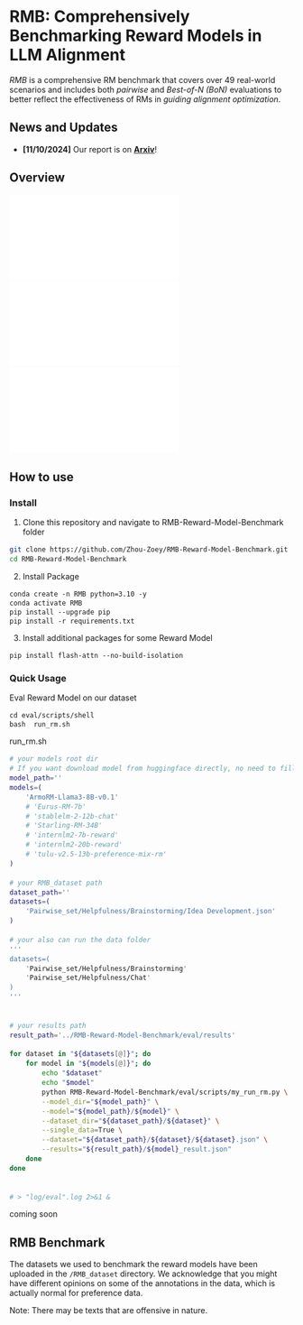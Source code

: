 # RMB: Comprehensively Benchmarking Reward Models in LLM Alignment
*RMB* is a comprehensive RM benchmark that covers over 49 real-world scenarios and includes both *pairwise* and *Best-of-N (BoN)* evaluations to better reflect the effectiveness of RMs in *guiding alignment optimization*. 
## News and Updates
- **[11/10/2024]** Our report is on [**Arxiv**](https://arxiv.org/abs/2410.09893)!
## Overview
![Statistics of queries, pairwise set, Best-of-N test set in different scenarios under harmlessness goal](fig/harmless_dataset_table.pdf)
![Statistics of queries, pairwise set, Best-of-N test set in different scenarios under helpfulness goal](fig/helpful_dataset_table.pdf)
![Subcategories of helpfulness scenarios](fig/helpful_dataset_2.pdf)
## How to use

### Install

1. Clone this repository and navigate to RMB-Reward-Model-Benchmark folder
```bash
git clone https://github.com/Zhou-Zoey/RMB-Reward-Model-Benchmark.git
cd RMB-Reward-Model-Benchmark
```

2. Install Package

```Shell
conda create -n RMB python=3.10 -y
conda activate RMB
pip install --upgrade pip
pip install -r requirements.txt
```

3. Install additional packages for some Reward Model
```
pip install flash-attn --no-build-isolation
```

### Quick Usage

Eval Reward Model on our dataset

```Shell
cd eval/scripts/shell
bash  run_rm.sh
```

run_rm.sh
```bash
# your models root dir
# If you want download model from huggingface directly, no need to fill model_path
model_path=''
models=(
    'ArmoRM-Llama3-8B-v0.1'
    # 'Eurus-RM-7b'
    # 'stablelm-2-12b-chat'
    # 'Starling-RM-34B'
    # 'internlm2-7b-reward'
    # 'internlm2-20b-reward'
    # 'tulu-v2.5-13b-preference-mix-rm'
)

# your RMB_dataset path
dataset_path=''
datasets=(
    'Pairwise_set/Helpfulness/Brainstorming/Idea Development.json'
)

# your also can run the data folder
'''
datasets=(
    'Pairwise_set/Helpfulness/Brainstorming'
    'Pairwise_set/Helpfulness/Chat'
)
'''


# your results path
result_path='../RMB-Reward-Model-Benchmark/eval/results'

for dataset in "${datasets[@]}"; do
    for model in "${models[@]}"; do
        echo "$dataset"
        echo "$model"
        python RMB-Reward-Model-Benchmark/eval/scripts/my_run_rm.py \
        --model_dir="${model_path}" \
        --model="${model_path}/${model}" \
        --dataset_dir="${dataset_path}/${dataset}" \
        --single_data=True \
        --dataset="${dataset_path}/${dataset}/${dataset}.json" \
        --results="${result_path}/${model}_result.json"
    done
done


# > "log/eval".log 2>&1 &
```


coming soon
## RMB Benchmark
The datasets we used to benchmark the reward models have been uploaded in the `/RMB_dataset` directory. We acknowledge that you might have different opinions on some of the annotations in the data, which is actually normal for preference data.

Note: There may be texts that are offensive in nature.
